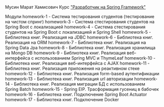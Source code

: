 Мусин Марат Хамисович
Курс ["Разработчик на Spring Framework"](https://otus.ru/lessons/javaspring/?int_source=courses_catalog&int_term=programming)

Модули
homework-1 - Система тестирования студентов (тестирование на чистом спринг)
homework-3 - Система стестирования студентов на Spring Boot с локализацией
homework-4 - Система стестирования студентов на Spring Boot с локализацией и Spring Shell
homework-5 - Библиотека книг. Реализация на JDBC
homework-6 - Библиотека книг. Реализация на ORM
homework-7 - Библиотека книг. Реализация на Spring Data Jpa
homework-8 - Библиотека книг. Реализация хранилища на Mongo DB
homework-9 - Библиотека книг. Реализация веб-интерфейса с использованием Spring MVC и ThymeLeaf
homework-10 - Библиотека книг. Реализация веб-интерфейса с AJAX
homework-11 - Библиотека книг. Реализация приложения на реактивном стеке 
homework-12 - Библиотека книг. Реализация form-based аутентификации
homework-13 - Библиотека книг. Реализация url авторизации 
homework-14 - Библиотека книг. Реализация миграции БД с использованием Spring Batch
homework-15 - Spring EIP. Трасформация гусениц в бабочек
homework-16 - Библиотека книг. Подключение Spring Boot Actuator
homework-17 - Библиотека книг. Подключение Docker

